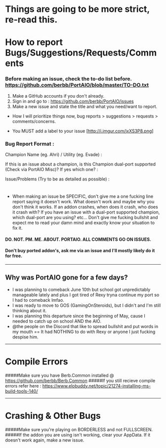 # Things are going to be more strict, re-read this.

# How to report Bugs/Suggestions/Requests/Comments
### Before making an issue, check the to-do list before. https://github.com/berbb/PortAIO/blob/master/TO-DO.txt
1. Make a GitHub accounts if you don't already.
2. Sign in and go to : https://github.com/berbb/PortAIO/issues
3. Make a new issue and state the title and what you need/want to report.

- How I will prioritize things now, bug reports > suggestions > requests > comments/concerns.

- You MUST add a label to your issue [http://i.imgur.com/jxXS3P8.png]

### Bug Report Format :
Champion Name (eg. Ahri) / Utility (eg. Evade) : 

If this is an issue about a champion, is this Champion dual-port supported (Check via PortAIO Misc)? If yes which one? :

Issue/Problems (Try to be as detailed as possible) : 

#
- When making an issue be SPECIFIC, don't give me a one fucking line report saying it doesn't work. What doesn't work and maybe why you don't think it works. If an addon crashes, when does it crash, who does it crash with? If you have an issue with a dual-port supported champion, which dual-port are you using? etc... Don't give me fucking bullshit and expect me to read your damn mind and exactly know your situation to fix it.

#### DO. NOT. PM. ME. ABOUT. PORTAIO. ALL COMMENTS GO ON ISSUES.
#### Don't buy ported addon's, ask me via an issue and I'll mostly likely do it for free.

---

## Why was PortAIO gone for a few days?
- I was planning to comeback June 10th but school got unpredictably manageable lately and plus I got tired of Rexy tryna continue my port so I had to comeback lmfao.
- I was ready to move to GOS (GamingOnSteroids), but I didn't and I'm still thinking about it.
- I was planning this departure since the beginning of May, cause I needed to catch up on school AND the AIO.
- @the people on the Discord that like to spread bullshit and put words in my mouth == It had NOTHING to do with Rexy or anyone I just fucking despise him.

---

# Compile Errors
#####Make sure you have Berb.Common installed @ https://github.com/berbb/Berb.Common
#####If you still recieve compile errors refer here : https://www.elobuddy.net/topic/21274-installing-ms-build-tools-140/

---

# Crashing & Other Bugs
#####Make sure you're playing on BORDERLESS and not FULLSCREEN.
#####If the addon you are using isn't working, clear your AppData. If it doesn't work again, make a new issue.
